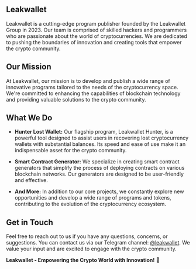 ## Leakwallet

Leakwallet is a cutting-edge program publisher founded by the Leakwallet Group in 2023. Our team is comprised of skilled hackers and programmers who are passionate about the world of cryptocurrencies. We are dedicated to pushing the boundaries of innovation and creating tools that empower the crypto community.

## Our Mission

At Leakwallet, our mission is to develop and publish a wide range of innovative programs tailored to the needs of the cryptocurrency space. We're committed to enhancing the capabilities of blockchain technology and providing valuable solutions to the crypto community.

## What We Do

- **Hunter Lost Wallet:** Our flagship program, Leakwallet Hunter, is a powerful tool designed to assist users in recovering lost cryptocurrency wallets with substantial balances. Its speed and ease of use make it an indispensable asset for the crypto community.

- **Smart Contract Generator:** We specialize in creating smart contract generators that simplify the process of deploying contracts on various blockchain networks. Our generators are designed to be user-friendly and effective.

- **And More:** In addition to our core projects, we constantly explore new opportunities and develop a wide range of programs and tokens, contributing to the evolution of the cryptocurrency ecosystem.

## Get in Touch

Feel free to reach out to us if you have any questions, concerns, or suggestions. You can contact us via our Telegram channel: [@leakwallet](https://t.me/leakwallet). We value your input and are excited to engage with the crypto community.

**Leakwallet - Empowering the Crypto World with Innovation!** 🚀
